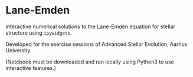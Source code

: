 # Lane-Emden

Interactive numerical solutions to the Lane-Emden equation for stellar structure using `ipywidgets`. 

Developed for the exercise sessions of Advanced Stellar Evolution, Aarhus University. 

(Notebook must be downloaded and ran locally using Python3 to use interactive features.)
